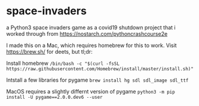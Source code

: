 # space-invaders
a Python3 space invaders game as a covid19 shutdown project that i worked through from https://nostarch.com/pythoncrashcourse2e 

I made this on a Mac, which requires homebrew for this to work. Visit https://brew.sh/ for deets, but tl;dr:

Install homebrew
`/bin/bash -c "$(curl -fsSL https://raw.githubusercontent.com/Homebrew/install/master/install.sh)"`

Intstall a few libraries for pygame
`brew install hg sdl sdl_image sdl_ttf`

MacOS requires a slightly differnt version of pygame
`python3 -m pip install -U pygame==2.0.0.dev6 --user`
